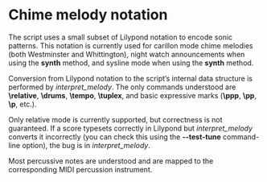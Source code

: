 Chime melody notation
=====================
The script uses a small subset of Lilypond notation to encode sonic patterns.
This notation is currently used for carillon mode chime melodies (both Westminster and Whittington),
night watch announcements when using the **synth** method,
and sysline mode when using the **synth** method.

Conversion from Lilypond notation to the script’s internal data structure is performed by *interpret_melody*.
The only commands understood are **\relative**, **\drums**, **\tempo**, **\tuplex**,
and basic expressive marks (**\ppp**, **\pp**, **\p**, etc.).

Only relative mode is currently supported, but correctness is not guaranteed.
If a score typesets correctly in Lilypond but *interpret_melody* converts it incorrectly
(you can check this using the **--test-tune** command-line option),
the bug is in *interpret_melody*.

Most percussive notes are understood and are mapped to the corresponding MIDI percussion instrument.
